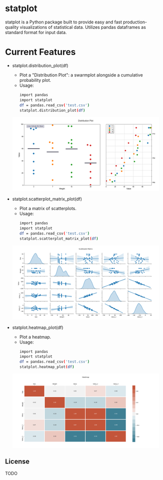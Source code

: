 # statplot

statplot is a Python package built to provide easy and fast production-quality visualizations of statistical data.
Utilizes pandas dataframes as standard format for input data.

# Current Features

  - statplot.distribution_plot(df)
    - Plot a "Distribution Plot": a swarmplot alongside a cumulative probability plot.
    - Usage:
        ```sh
        import pandas
        import statplot
        df = pandas.read_csv('test.csv')
        statplot.distribution_plot(df)
        ```
    <img src="tests/images/distribution_plot_example.png" width="550px">

  - statplot.scatterplot_matrix_plot(df)
    - Plot a matrix of scatterplots.
    - Usage:
        ```sh
        import pandas
        import statplot
        df = pandas.read_csv('test.csv')
        statplot.scatterplot_matrix_plot(df)
        ```
    <img src="tests/images/scatterplot_matrix_example.png" width="550px">

  - statplot.heatmap_plot(df)
    - Plot a heatmap.
    - Usage:
        ```sh
        import pandas
        import statplot
        df = pandas.read_csv('test.csv')
        statplot.heatmap_plot(df)
        ```
    <img src="tests/images/heatmap_example.png" width="550px">


License
----
TODO
